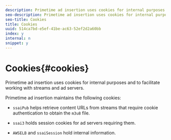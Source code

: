 ```yaml
---
description: Primetime ad insertion uses cookies for internal purposes and to facilitate working with streams and ad servers.
seo-description: Primetime ad insertion uses cookies for internal purposes and to facilitate working with streams and ad servers.
seo-title: Cookies
title: Cookies
uuid: 514ca7bd-e5ef-41be-ac63-52ef2d2a60bb
index: y
internal: n
snippet: y
---
```


# Cookies{#cookies}

Primetime ad insertion uses cookies for internal purposes and to facilitate working with streams and ad servers.

Primetime ad insertion maintains the following cookies:

* `ssaiPub` helps retrieve content URLs from streams that require cookie authentication to obtain the `m3u8` file.

* `ssai3` holds session cookies for ad servers requiring them. 
* `AWSELB` and `ssaiSession` hold internal information.

